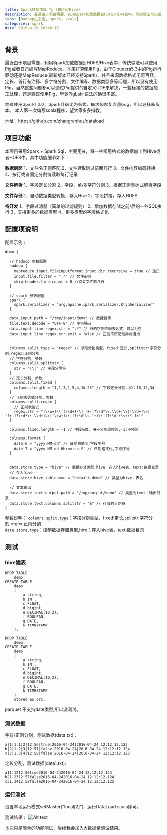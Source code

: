 ```yaml
---
title: Spark数据加载 To (HDFS/Hive)
description: 最近由于项目需要，利用Spark加载数据到HDFS/Hive表中，传统做法可以使用Pig或者自己编写MapReduce。本来打算使用Pig，由于Cloudera5.3中的Pig运行驱动还是MapReduce(最新版本已经支持Spark)，并且来源数据格式千奇百怪，定长、首行有注释、多字符分割、文件编码、数据类型多等问题，所以没有使用Pig。当然这些问题都可以通过Pig提供的自定义UDF来解决，一些标准的数据加工处理，还是建议使用Pig，毕竟PigLatin语法的确很丰富。</br></br>笔者使用Spark1.6.0，Spark升级尤为频繁，每次都修复大量bug，所以选择新版本。</br>本人第一次编写scala程序，望大家多多指教。</br>地址：https://github.com/zhangrenhua/dataload
tags: [hadoop生态圈, spark, scala]
categories: spark
date: 2016-4-19 20:40:16
---
```


## 背景

最近由于项目需要，利用Spark加载数据到HDFS/Hive表中，传统做法可以使用Pig或者自己编写MapReduce。本来打算使用Pig，由于Cloudera5.3中的Pig运行驱动还是MapReduce(最新版本已经支持Spark)，并且来源数据格式千奇百怪，定长、首行有注释、多字符分割、文件编码、数据类型多等问题，所以没有使用Pig。当然这些问题都可以通过Pig提供的自定义UDF来解决，一些标准的数据加工处理，还是建议使用Pig，毕竟PigLatin语法的确很丰富。

笔者使用Spark1.6.0，Spark升级尤为频繁，每次都修复大量bug，所以选择新版本。
本人第一次编写scala程序，望大家多多指教。

地址：https://github.com/zhangrenhua/dataload

## 项目功能

本项目采用Spark + Spark Sql，主要用来，将一些常用格式的数据加工到Hive或者HDFS中。其中功能细节如下：

**数据层面**
1、文件名正则匹配
2、文件读取跳过前面几行
3、文件内容编码转换
4、按行或者固定分割符读取每行记录


**文件解析**
1、字段定长分割
2、字段，单/多字符分割
3、根据正则表达式解析字段

**文件存储**
1、自动数据类型转换，存入Hive
2、字段拼接，存入HDFS


**待开发**
1、字段过滤器（简单的过滤规则）
2、增加数据存储之前/后的一些SQL执行
3、支持更多的数据类型
4、更多类型的字段格式化

## 配置项说明

配置示例：
```
demo {

  // hadoop 参数配置
  hadoop {
    mapreduce.input.fileinputformat.input.dir.recursive = true // 递归
    input.file.filter = ".*" // 文件正则
    skip.header.line.count = 0 //跳过文件前几行
  }

  // spark 参数配置
  spark {
    spark.serializer = "org.apache.spark.serializer.KryoSerializer"
  }

  data.input.path = "/tmp/input/demo" // 数据目录
  file.text.decode = "UTF-8" // 字符解码
  data.input.line.regex.str = ".*" // 行的正则匹配表达式，可以为空
  data.input.line.regex.err.exit = false // 正则不匹配则异常退出


  columns.split.type = "regex" // 字段分割类型，fixed:定长,splitstr:字符分割,regex:正则分割
  // 字符分割，参数
  columns.split.splitstr {
    str = "\\|" // 字段分隔符
  }
  // 定长分割，参数
  columns.split.fixed {
    columns.length = "1,1,3,1,5,4,10,23" // 字段定长分割，如：10,12,34
  }
  // 正则表达式分割，参数
  columns.split.regex {
    // 正则表达式
    regex.str = "(\\w+)\\|(\\d+)\\|([+-]?\\d*\\.\\d+)\\|(\\d+)\\|([+-]?\\d*\\.\\d+)\\|(\\w+)\\|([\\d\\s-]+)\\|([\\d-\\s:\\.]+)"
  }

  columns.fixed.length = -1 // 字段长度，用于分割后校验,-1:不校验

  columns.format {
    date.6 = "yyyy-MM-dd" // 日期格式化,字段序号
    date.7 = "yyyy-MM-dd HH:mm:ss.S" // 日期格式化,字段序号
  }


  data.store.type = "hive" // 数据存储类型,hive：存入hive表，text:数据目录
  // 存入hive
  data.store.hive.tablename = "default.demo" // 类型为hive：表名

  // 文本输出
  data.store.text.output.path = "/tmp/output/demo" // 类型为text：输出目录
  data.store.text.columns.splitstr = "&" // 存储的分割符
}
```

参数说明：
`columns.split.type`：字段分割类型，fixed:定长,splitstr:字符分割,regex:正则分割</br>
`data.store.type`：控制数据存储类型,hive：存入hive表，text:数据目录

## 测试

### hive建表
```
DROP TABLE
    demo;
CREATE TABLE
    demo
    (
        a string,
        b INT,
        c FLOAT,
        d bigint,
        e DECIMAL(10,2),
        f BOOLEAN,
        g DATE,
        h TIMESTAMP
    );

DROP TABLE
    demo;
CREATE TABLE
    demo
    (
        a string,
        b INT,
        c FLOAT,
        d bigint,
        e DECIMAL(10,2),
        f BOOLEAN,
        g DATE,
        h TIMESTAMP
    )
    stored as orc;
```
parquet 不支持date类型,所以没测试。

### 测试数据

字符/正则分割，测试数据(data.txt)：
```
a|1|1.1|2|12.56|true|2016-04-24|2016-04-24 12:12:12.123
b|2|1.2|3|12.57|false|2016-04-24|2016-04-24 12:12:12.124
c|3|1.3|4|12.58|false|2016-04-24|2016-04-24 12:12:12.125
```
定长分割，测试数据(data1.txt):
```
a11.1212.56true2016-04-242016-04-24 12:12:12.123
b21.2312.57false2016-04-242016-04-24 12:12:12.124
c31.3412.58false2016-04-242016-04-24 12:12:12.125
```

### 运行测试

设置本地运行模式setMaster("local[2]")，运行DataLoad.scala即可。

测试结果：
![Alt text](http://7xoqbc.com1.z0.glb.clouddn.com/hadoop-spark-sql-demo-sel.png)


本次只是简单的功能测试，后续我会加入大数据量测试结果。